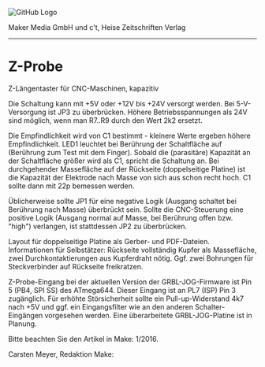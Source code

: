 ![GitHub Logo](http://www.heise.de/make/icons/make_logo.png)

Maker Media GmbH und c't, Heise Zeitschriften Verlag

***

# Z-Probe
Z-Längentaster für CNC-Maschinen, kapazitiv

Die Schaltung kann mit +5V oder +12V bis +24V versorgt werden. Bei 5-V-Versorgung ist JP3 zu überbrücken. Höhere Betriebsspannungen als 24V sind möglich, wenn man R7..R9 durch den Wert 2k2 ersetzt.

Die Empfindlichkeit wird von C1 bestimmt - kleinere Werte ergeben höhere Empfindlichkeit. LED1 leuchtet bei Berührung der Schaltfläche auf (Berührung zum Test mit dem Finger). Sobald die (parasitäre) Kapazität an der Schaltfläche größer wird als C1, spricht die Schaltung an. Bei durchgehender Massefläche auf der Rückseite (doppelseitige Platine) ist die Kapazität der Elektrode nach Masse von sich aus schon recht hoch. C1 sollte dann mit 22p bemessen werden. 

Üblicherweise sollte JP1 für eine negative Logik (Ausgang schaltet bei Berührung nach Masse) überbrückt sein. Sollte die CNC-Steuerung eine positive Logik (Ausgang normal auf Masse, bei Berührung offen bzw. "high") verlangen, ist stattdessen JP2 zu überbrücken.

Layout für doppelseitige Platine als Gerber- und PDF-Dateien. Informationen für Selbstätzer: Rückseite vollständig Kupfer als Massefläche, zwei Durchkontaktierungen aus Kupferdraht nötig. Ggf. zwei Bohrungen für Steckverbinder auf Rückseite freikratzen.

Z-Probe-Eingang bei der aktuellen Version der GRBL-JOG-Firmware ist Pin 5 (PB4, SPI SS) des ATmega644. Dieser Eingang ist an PL7 (ISP) Pin 3 zugänglich. Für erhöhte Störsicherheit sollte ein Pull-up-Widerstand 4k7 nach +5V und ggf. ein Eingangsfilter wie an den anderen Schalter-Eingängen vorgesehen werden. Eine überarbeitete GRBL-JOG-Platine ist in Planung.

Bitte beachten Sie den Artikel in Make: 1/2016.

Carsten Meyer, Redaktion Make:
